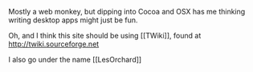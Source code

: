 

Mostly a web monkey, but dipping into Cocoa and OSX has me thinking writing desktop apps might just be fun.

Oh, and I think this site should be using [[TWiki]], found at http://twiki.sourceforge.net

I also go under the name [[LesOrchard]]